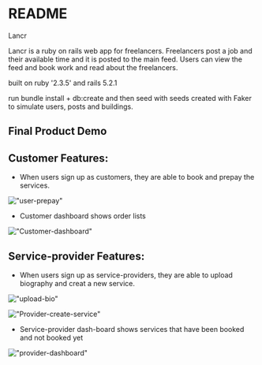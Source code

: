 # README

Lancr

Lancr is a ruby on rails web app for freelancers. Freelancers post a job and their available time and it is posted to the main feed. Users can view the feed and book work and read about the freelancers.


built on ruby '2.3.5' and rails  5.2.1

run bundle install + db:create and then seed with seeds created with Faker to simulate users, posts and buildings.

## Final Product Demo

## Customer Features:

* When users sign up as customers, they are able to book and prepay the services.

!["user-prepay"](https://github.com/neenus/Lancr/blob/master/doc/User-prepay.gif)

* Customer dashboard shows order lists

!["Customer-dashboard"](https://github.com/neenus/Lancr/blob/master/doc/customer-dashboard.gif)

## Service-provider Features:

* When users sign up as service-providers, they are able to upload biography and creat a new service.

!["upload-bio"](https://github.com/neenus/Lancr/blob/master/doc/upload-bio.gif)

!["Provider-create-service"](https://github.com/neenus/Lancr/blob/master/doc/Provider-create-service.gif)

* Service-provider dash-board shows services that have been booked and not booked yet

!["provider-dashboard"](https://github.com/neenus/Lancr/blob/master/doc/provider-dashboar.gif)


